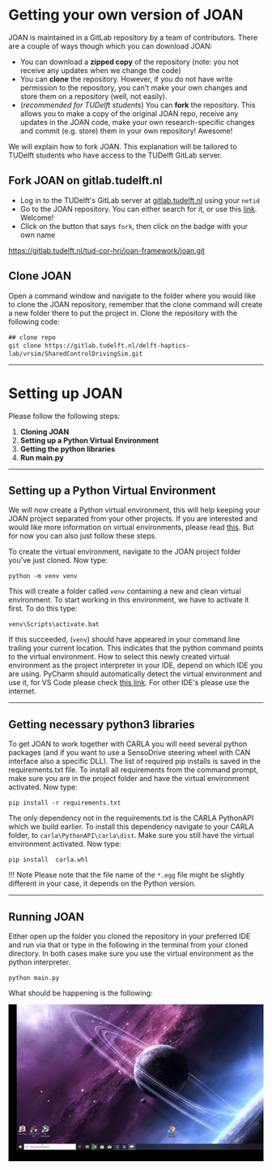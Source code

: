 # Getting your own version of JOAN

JOAN is maintained in a GitLab repository by a team of contributors. There are a couple of ways though which you can download JOAN:

- You can download a __zipped copy__ of the repository (note: you not receive any updates when we change the code)
- You can __clone__ the repository. However, if you do not have write permission to the repository, you can't make your own changes and store them on a repository (well, not easily).
- (_recommended for TUDelft students_) You can __fork__ the repository. This allows you to make a copy of the original JOAN repo, receive any updates in the JOAN code, make your own research-specific changes and commit (e.g. store) them in your own repository! Awesome!

We will explain how to fork JOAN. This explanation will be tailored to TUDelft students who have access to the TUDelft GitLab server.

## Fork JOAN on gitlab.tudelft.nl

- Log in to the TUDelft's GitLab server at [gitlab.tudelft.nl](https://gitlab.tudelft.nl/) using your `netid`
- Go to the JOAN repository. You can either search for it, or use this [link](https://gitlab.tudelft.nl/tud-cor-hri/joan-framework/joan). Welcome!
- Click on the button that says `fork`, then click on the badge with your own name


https://gitlab.tudelft.nl/tud-cor-hri/joan-framework/joan.git

## Clone JOAN
Open a command window and navigate to the folder where you would like to clone the JOAN repository, remember that the clone command will create a new folder there to put the project in. 
Clone the repository with the following code:

    ## clone repo
    git clone https://gitlab.tudelft.nl/delft-haptics-lab/vrsim/SharedControlDrivingSim.git

---
# Setting up JOAN
Please follow the following steps:

1. __Cloning JOAN__
2. __Setting up a Python Virtual Environment__
3. __Getting the python libraries__
4. __Run main.py__


---
## Setting up a Python Virtual Environment
We will now create a Python virtual environment, this will help keeping your JOAN project separated from your other projects. If you are interested and would like more information on virtual environments, please read [this](https://docs.python.org/3/tutorial/venv.html). But for now you can also just follow these steps.

To create the virtual environment, navigate to the JOAN project folder you've just cloned. Now type:

    python -m venv venv

This will create a folder called `venv` containing a new and clean virtual environment. To start working in this environment, we have to activate it first. To do this type:

    venv\Scripts\activate.bat 

If this succeeded, (`venv`) should have appeared in your command line trailing your current location. This indicates that the python command points to the virtual environment.
How to select this newly created virtual environment as the project interpreter in your IDE, depend on which IDE you are using. PyCharm should automatically detect the virtual environment and use it, for VS Code please check [this link](https://stackoverflow.com/questions/54106071/how-to-setup-virtual-environment-for-python-in-vs-code). For other IDE's please use the internet.  

---
## Getting necessary python3 libraries
To get JOAN to work together with CARLA you will need several python packages (and if you want to use a SensoDrive steering wheel with CAN interface also a specific DLL). The list of required pip installs is saved in the requirements.txt file.
To install all requirements from the command prompt, make sure you are in the project folder and have the virtual environment activated. Now type: 

    pip install -r requirements.txt 

The only dependency not in the requirements.txt is the CARLA PythonAPI which we build earlier. To install this dependency navigate to your CARLA folder, to `carla\PythonAPI\carla\dist`. Make sure you still have the virtual environment activated. Now type:

    pip install  carla.whl
    
!!! Note
    Please note that the file name of the `*.egg` file might be slightly different in your case, it depends on the Python version.

---
## Running JOAN
Either open up the folder you cloned the repository in your preferred IDE and run via that or type in the following in the terminal from your cloned directory.
In both cases make sure you use the virtual environment as the python interpreter.

    python main.py

What should be happening is the following:

![alt text](gifs/JOAN.gif "Starting JOAN")